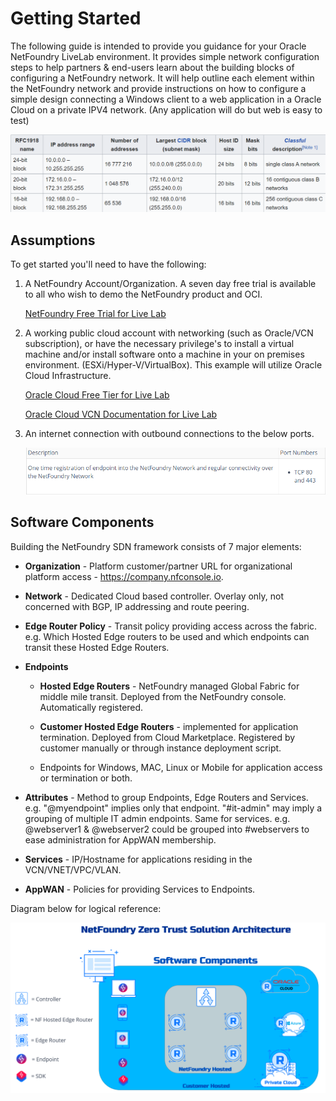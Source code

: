 
# Getting Started

The following guide is intended to provide you guidance for your Oracle NetFoundry LiveLab environment. It provides simple network configuration steps to help partners & end-users learn about the building blocks of configuring a NetFoundry network.  It will help outline each element within the NetFoundry network and provide instructions on how to configure a simple design connecting a Windows client to a web application in a Oracle Cloud on a private IPV4 network. (Any application will do but web is easy to test)

  ![](images/rfc1918.png " ")



  

## Assumptions

To get started you'll need to have the following:

1. A NetFoundry Account/Organization. A seven day free trial is available to all who wish to demo the NetFoundry product and OCI.

    [NetFoundry Free Trial for Live Lab](https://nfconsole.io/signup)
 
2. A working public cloud account with networking (such as Oracle/VCN subscription), or have the necessary privilege's to install a virtual machine and/or install software onto a machine in your on premises environment. (ESXi/Hyper-V/VirtualBox). This example will utilize Oracle Cloud Infrastructure.
 
    [Oracle Cloud Free Tier for Live Lab](https://www.oracle.com/cloud/free/)
 
    [Oracle Cloud VCN Documentation for Live Lab](https://docs.oracle.com/en-us/iaas/Content/GSG/Tasks/creatingnetwork.htm)
   
3. An internet connection with outbound connections to the below ports.

    ![](images/diag.5.png)


 

## Software Components

Building the NetFoundry SDN framework consists of 7 major elements:

* **Organization** - Platform customer/partner URL for organizational platform access - https://company.nfconsole.io.

* **Network** - Dedicated Cloud based controller. Overlay only, not concerned with BGP, IP addressing and route peering.

* **Edge Router Policy** - Transit policy providing access across the fabric. e.g. Which Hosted Edge routers to be used and which endpoints can transit these Hosted Edge Routers.

* **Endpoints**

  * **Hosted Edge Routers** - NetFoundry managed Global Fabric for middle mile transit. Deployed from the NetFoundry console. Automatically registered.

  * **Customer Hosted Edge Routers** - implemented for application termination. Deployed from Cloud Marketplace. Registered by customer manually or through instance deployment script.

  * Endpoints for Windows, MAC, Linux or Mobile for application access or termination or both.

* **Attributes** - Method to group Endpoints, Edge Routers and Services. e.g. "@myendpoint" implies only that endpoint. "#it-admin" may imply a grouping of multiple IT admin endpoints. Same for services. e.g. @webserver1 & @webserver2 could be grouped into #webservers to ease administration for AppWAN membership.

* **Services** - IP/Hostname for applications residing in the VCN/VNET/VPC/VLAN.

* **AppWAN** - Policies for providing Services to Endpoints. 

Diagram below for logical reference:

![](images/diag1.png)


